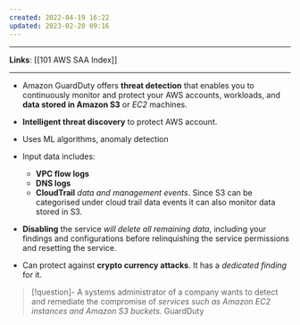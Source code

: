 ```yaml
---
created: 2022-04-19 16:22
updated: 2023-02-20 09:16
---
```

---
**Links**: [[101 AWS SAA Index]]

---
- Amazon GuardDuty offers **threat detection** that enables you to continuously monitor and protect your AWS accounts, workloads, and **data stored in Amazon S3** or *EC2* machines.
- **Intelligent threat discovery** to protect AWS account.
- Uses ML algorithms, anomaly detection
- Input data includes:  
	- **VPC flow logs** 
	- **DNS logs** 
	- **CloudTrail** *data and management events*. Since S3 can be categorised under cloud trail data events it can also monitor data stored in S3.
    
- **Disabling** the service *will delete all remaining data*, including your findings and configurations before relinquishing the service permissions and resetting the service.
- Can protect against **crypto currency attacks**. It has a *dedicated finding* for it.

> [!question]- A systems administrator of a company wants to detect and remediate the compromise of *services such as Amazon EC2 instances and Amazon S3 buckets*.
> GuardDuty